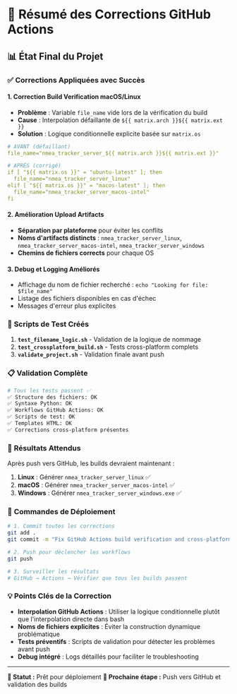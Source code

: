 # 🔧 Résumé des Corrections GitHub Actions

## 📊 État Final du Projet

### ✅ **Corrections Appliquées avec Succès**

#### 1. **Correction Build Verification macOS/Linux**

- **Problème** : Variable `file_name` vide lors de la vérification du build
- **Cause** : Interpolation défaillante de `${{ matrix.arch }}${{ matrix.ext }}`
- **Solution** : Logique conditionnelle explicite basée sur `matrix.os`

```yaml
# AVANT (défaillant)
file_name="nmea_tracker_server_${{ matrix.arch }}${{ matrix.ext }}"

# APRÈS (corrigé)
if [ "${{ matrix.os }}" = "ubuntu-latest" ]; then
  file_name="nmea_tracker_server_linux"
elif [ "${{ matrix.os }}" = "macos-latest" ]; then
  file_name="nmea_tracker_server_macos-intel"
fi
```

#### 2. **Amélioration Upload Artifacts**

- **Séparation par plateforme** pour éviter les conflits
- **Noms d'artifacts distincts** : `nmea_tracker_server_linux`, `nmea_tracker_server_macos-intel`, `nmea_tracker_server_windows`
- **Chemins de fichiers corrects** pour chaque OS

#### 3. **Debug et Logging Améliorés**

- Affichage du nom de fichier recherché : `echo "Looking for file: $file_name"`
- Listage des fichiers disponibles en cas d'échec
- Messages d'erreur plus explicites

### 🧪 **Scripts de Test Créés**

1. **`test_filename_logic.sh`** - Validation de la logique de nommage
2. **`test_crossplatform_build.sh`** - Tests cross-platform complets  
3. **`validate_project.sh`** - Validation finale avant push

### 📋 **Validation Complète**

```bash
# Tous les tests passent ✅
✅ Structure des fichiers: OK
✅ Syntaxe Python: OK  
✅ Workflows GitHub Actions: OK
✅ Scripts de test: OK
✅ Templates HTML: OK
✅ Corrections cross-platform présentes
```

### 🎯 **Résultats Attendus**

Après push vers GitHub, les builds devraient maintenant :

1. **Linux** : Générer `nmea_tracker_server_linux` ✅
2. **macOS** : Générer `nmea_tracker_server_macos-intel` ✅  
3. **Windows** : Générer `nmea_tracker_server_windows.exe` ✅

### 🚀 **Commandes de Déploiement**

```bash
# 1. Commit toutes les corrections
git add .
git commit -m "Fix GitHub Actions build verification and cross-platform compatibility"

# 2. Push pour déclencher les workflows
git push

# 3. Surveiller les résultats
# GitHub → Actions → Vérifier que tous les builds passent
```

### 💡 **Points Clés de la Correction**

- **Interpolation GitHub Actions** : Utiliser la logique conditionnelle plutôt que l'interpolation directe dans bash
- **Noms de fichiers explicites** : Éviter la construction dynamique problématique
- **Tests préventifs** : Scripts de validation pour détecter les problèmes avant push
- **Debug intégré** : Logs détaillés pour faciliter le troubleshooting

---

**📅 Statut :** Prêt pour déploiement
**🔄 Prochaine étape :** Push vers GitHub et validation des builds
